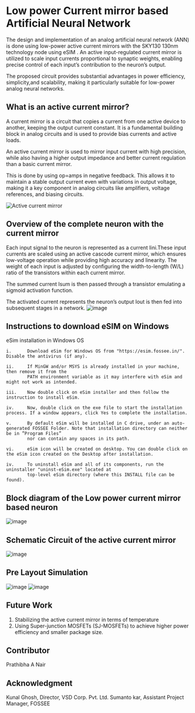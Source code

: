 # Low power Current mirror based Artificial Neural Network

The design and implementation of an analog artificial neural network (ANN) is done using low-power active current mirrors with the SKY130 130nm technology node using eSIM . An active input-regulated current mirror is utilized to scale input currents proportional to synaptic weights, enabling precise control of each input’s contribution to the neuron’s output. 

The proposed circuit provides substantial advantages in power efficiency, simplicity,and scalability, making it particularly suitable for low-power analog neural networks.

## What is an active current mirror?

A current mirror is a circuit that copies a current from one active device to another, keeping the output current constant. It is a fundamental building block in analog circuits and is used to provide bias currents and active loads.

An active current mirror is used to mirror input current with high precision, while also having a higher output impedance and better current regulation than a basic current mirror.

This is done by using op=amps in negative feedback. This allows it to maintain a stable output current even with variations in output voltage, making it a key component in analog circuits like amplifiers, voltage references, and biasing circuits.

![Active current mirror](https://github.com/user-attachments/assets/0f0eba49-3702-4027-9412-407c5150a959)

## Overview of the complete neuron with the current mirror 

Each input signal to the neuron is represented as a current Iini.These input currents are scaled using an active cascode current mirror, which ensures low-voltage operation while providing high accuracy and linearity. The weight of each input is adjusted by configuring the width-to-length (W/L) ratio of the transistors within each current mirror. 

The summed current Isum is then passed through a transistor emulating a sigmoid activation function.

The activated current represents the neuron’s output Iout is then fed into subsequent stages in a network.
![image](https://github.com/user-attachments/assets/15ce1554-e46f-4d88-9489-c5c51be0e6f2)


## Instructions to download eSIM on Windows
 eSim installation in Windows OS

    i.      Download eSim for Windows OS from "https://esim.fossee.in/". Disable the antivirus (if any).

    ii.     If MinGW and/or MSYS is already installed in your machine, then remove it from the
            PATH environment variable as it may interfere with eSim and might not work as intended.

    iii.    Now double click on eSim installer and then follow the instruction to install eSim.

    iv.     Now, double click on the exe file to start the installation process. If a window appears, click Yes to complete the installation.
    
    v.      By default eSim will be installed in C drive, under an auto-generated FOSSEE Folder. Note that installation directory can neither be in ”Program Files” 
            nor can contain any spaces in its path.
    
    vi.     eSim icon will be created on desktop. You can double click on the eSim icon created on the Desktop after installation.

    iv.     To uninstall eSim and all of its components, run the uninstaller "uninst-eSim.exe" located at 
            top-level eSim directory (where this INSTALL file can be found).

## Block diagram of the Low power current mirror based neuron 
![image](https://github.com/user-attachments/assets/9af6334b-2bcb-451f-a6b7-30fb94eeb929)

## Schematic Circuit of the active current mirror
![image](https://github.com/user-attachments/assets/099f2807-71e5-40e0-8599-132548dfb163)

## Pre Layout Simulation
![image](https://github.com/user-attachments/assets/d42ddd9c-3dec-4e33-9f56-78103b43f73e)
![image](https://github.com/user-attachments/assets/88999ccf-e574-4c57-be1b-e5cc5156d954)

## Future Work
1. Stabilizing the active current mirror in terms of temperature
2. Using Super-junction MOSFETs (SJ-MOSFETs) to achieve higher power efficiency and smaller package size.

## Contributor
Prathibha A Nair

## Acknowledgment
Kunal Ghosh, Director, VSD Corp. Pvt. Ltd.
Sumanto kar, Assistant Project Manager, FOSSEE
